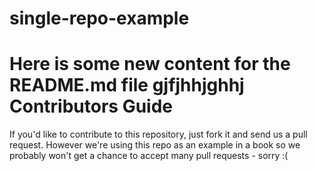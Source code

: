 single-repo-example
===================

Here is some new content for the README.md file
  gjfjhhjghhj
Contributors Guide
==================
If you'd like to contribute to this repository, just fork it and send us a pull request. However we're using this repo as an example in a book so we probably won't get a chance to accept many pull requests - sorry :(
